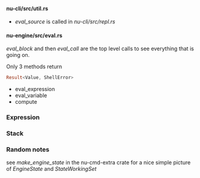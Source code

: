 

#### nu-cli/src/util.rs

* *eval_source* is called in *nu-cli/src/repl.rs*

#### nu-engine/src/eval.rs

*eval_block* and then *eval_call* are the top level calls to see everything that is going on.

Only 3 methods return

```rust
Result<Value, ShellError>
```

* eval_expression
* eval_variable
* compute

### Expression

### Stack


### Random notes

see *make_engine_state* in the nu-cmd-extra crate for a nice simple picture
of *EngineState* and *StateWorkingSet*
